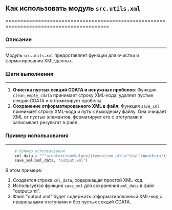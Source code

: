 ## Как использовать модуль `src.utils.xml`

=========================================================================================

### Описание

-------------------------

Модуль `src.utils.xml` предоставляет функции для очистки и форматирования XML-данных.

### Шаги выполнения

-------------------------

1. **Очистка пустых секций CDATA и ненужных пробелов**: Функция `clean_empty_cdata` принимает строку XML-кода, удаляет пустые секции CDATA и оптимизирует пробелы.
2. **Сохранение отформатированного XML в файл**: Функция `save_xml` принимает строку XML-кода и путь к выходному файлу. Она очищает XML от пустых элементов, форматирует его с отступами и записывает результат в файл.

### Пример использования

-------------------------

```python
    # Пример использования
    xml_data = """<root><item>Value</item><item attr="test">Another</item></root>"""
    save_xml(xml_data, "output.xml")
```

В этом примере:

1. Создается строка `xml_data`, содержащая простой XML-код.
2. Используется функция `save_xml` для сохранения `xml_data` в файл "output.xml".
3. Файл "output.xml" будет содержать отформатированный XML-код с правильными отступами и без пустых секций CDATA.